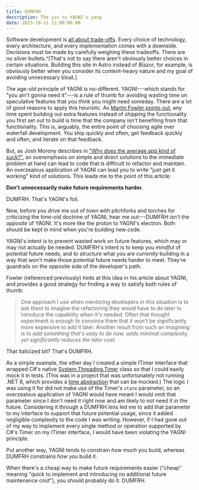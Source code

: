 ```yaml
---
title: DUMFRH
description: The yin to YAGNI's yang
date: 2023-10-11 12:00:00.00
---
```


Software development is
[all about trade-offs](https://www.forbes.com/sites/forbestechcouncil/2020/12/16/trade-offs-in-software-engineering/).
Every choice of technology, every architecture, and every implementation comes
with a downside. Decisions must be made by carefully weighing these tradeoffs.
There are no silver bullets.^[That's not to say there aren't obviously better
choices in certain situations. Building this site in Astro instead of Blazor,
for example, is obviously better when you consider its content-heavy nature and
my goal of avoiding unnecessary bloat.]

The age-old principle of YAGNI is no-different. YAGNI---which stands for "you
ain't gonna need it"---is a rule of thumb for avoiding wasting time on
speculative features that you think you might need someday. There are a lot of
good reasons to apply this heuristic. As
[Martin Fowler points out](https://www.martinfowler.com/bliki/Yagni.html), any
time spent building out extra features instead of shipping the functionality you
first set out to build is time that the company isn't benefiting from that
functionality. This is, arguably, the entire point of choosing agile over
waterfall development. You ship quickly and often, get feedback quickly and
often, and iterate on that feedback.

But, as Josh Morony describes in
["Why does the average app kind of suck?"](https://www.youtube.com/watch?v=Mfyh2WmNfr0),
an overemphasis on simple and direct solutions to the immediate problem at hand
can lead to code that is difficult to refactor and maintain. An overzealous
application of YAGNI can lead you to write "just get it working" kind of
solutions. This leads me to the point of this article:

**Don't unnecessarily make future requirements harder.**

DUMFRH. That's YAGNI's foil.

Now, before you drive me out of town with pitchforks and torches for criticizing
the time-old doctrine of YAGNI, hear me out---DUMFRH isn't the _opposite_ of
YAGNI. It's more like the proton to YAGNI's electron. Both should be kept in
mind when you're building new code.

YAGNI's intent is to prevent wasted work on future features, which may or may
not actually be needed. DUMFRH's intent is to keep you _mindful_ of potential
future needs, and to structure what you are _currently_ building in a way that
won't make those potential future needs harder to meet. They're guardrails on
the opposite side of the developer's path.

Fowler (referenced previously) hints at this idea in his article about YAGNI,
and provides a good strategy for finding a way to satisfy both rules of thumb:

> One approach I use when mentoring developers in this situation is to ask them
> to imagine the refactoring they would have to do later to introduce the
> capability when it's needed. Often that thought experiment is enough to
> convince them that it won't be significantly more expensive to add it later.
> Another result from such an imagining is to _add something that's easy to do
> now, adds minimal complexity, yet significantly reduces the later cost_.

That italicized bit? That's DUMFRH.

As a simple example, the other day I created a simple ITimer interface that
wrapped C#'s native
[System.Threading.Timer](https://learn.microsoft.com/en-us/dotnet/api/system.threading.timer?view=net-7.0)
class so that I could easily mock it in tests. (This was in a project that was
unfortunately not running .NET 8, which provides a
[time abstraction](https://learn.microsoft.com/en-us/dotnet/core/whats-new/dotnet-8#time-abstraction)
that can be mocked.) The logic I was using it for did not make use of the
Timer's `state` parameter, so an overzealous application of YAGNI would have
meant I would omit that parameter since I don't need it right now and am likely
to not need it in the future. Considering it through a DUMFRH lens led me to add
that parameter to my interface to support that future potential usage, since it
added negligible complexity to the code I was writing. However, if I had gone
out of my way to implement every single method or operation supported by C#'s
Timer on my ITimer interface, I would have been violating the YAGNI principle.

Put another way, YAGNI tends to constrain _how much_ you build, whereas DUMFRH
constrains _how_ you build it.

When there's a cheap way to make future requirements easier ("cheap" meaning
"quick to implement and introducing no additional future maintenance cost"), you
should probably do it. DUMFRH.
